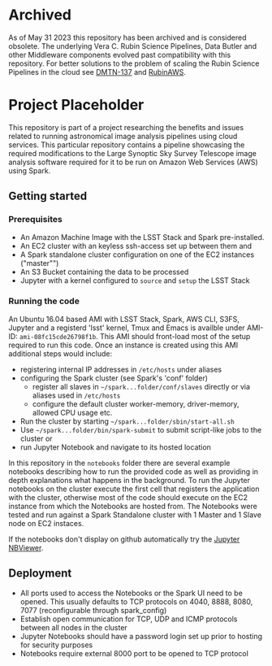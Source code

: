 # Archived 
As of May 31 2023 this repository has been archived and is considered obsolete. The underlying Vera C. Rubin Science Pipelines, Data Butler and other Middleware components evolved past compatibility with this repository. For better solutions to the problem of scaling the Rubin Science Pipelines in the cloud see [DMTN-137](https://dmtn-137.lsst.io/) and [RubinAWS](https://github.com/astronomy-commons/RubinAWS).


# Project Placeholder

This repository is part of a project researching the benefits and issues related to running astronomical image analysis pipelines using cloud services. This particular repository contains a pipeline showcasing the required modifications to the Large Synoptic Sky Survey Telescope image analysis software required for it to be run on Amazon Web Services (AWS) using Spark. 

## Getting started

### Prerequisites

* An Amazon Machine Image with the LSST Stack and Spark pre-installed.
* An EC2 cluster with an keyless ssh-access set up between them and
* A Spark standalone cluster configuration on one of the EC2 instances ("master"")
* An S3 Bucket containing the data to be processed
* Jupyter with a kernel configured to `source` and `setup` the LSST Stack


### Running the code

An Ubuntu 16.04 based AMI with LSST Stack, Spark, AWS CLI, S3FS, Jupyter and a registerd 'lsst' kernel, Tmux and Emacs is availble under AMI-ID: `ami-08fc15cde26798f1b`. This AMI should front-load most of the setup required to run this code. Once an instance is created using this AMI additional steps would include:

* registering internal IP addresses in `/etc/hosts` under aliases
* configuring the Spark cluster (see Spark's 'conf' folder)
    * register all slaves in `~/spark...folder/conf/slaves` directly or via aliases used in `/etc/hosts`
    * configure the default cluster worker-memory, driver-memory, allowed CPU usage etc.
* Run the cluster by starting `~/spark...folder/sbin/start-all.sh` 
* Use `~/spark...folder/bin/spark-submit` to submit script-like jobs to the cluster or 
* run Jupyter Notebook and navigate to its hosted location

In this repository in the `notebooks` folder there are several example notebooks describing how to run the provided code as well as providing in depth explanations what happens in the background. To run the Jupyter notebooks on the cluster execute the first cell that registers the application with the cluster, otherwise most of the code should execute on the EC2 instance from which the Notebooks are hosted from. The Notebooks were tested and run against a Spark Standalone cluster with 1 Master and 1 Slave node on EC2 instaces.       

If the notebooks don't display on github automatically try the [Jupyter NBViewer](nbviewer.jupyter.org).


## Deployment

* All ports used to access the Notebooks or the Spark UI need to be opened. This usually defaults to TCP protocols on 4040, 8888, 8080, 7077 (reconfigurable through spark_config)
* Establish open communication for TCP, UDP and ICMP protocols between all nodes in the cluster
* Jupyter Notebooks should have a password login set up prior to hosting for security purposes
* Notebooks require external 8000 port to be opened to TCP protocol
